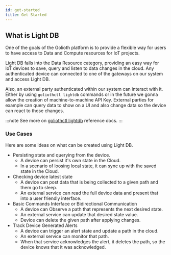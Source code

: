 ```yaml
---
id: get-started
title: Get Started
---
```


## What is Light DB

One of the goals of the Golioth platform is to provide a flexible way for users to have access to Data and Compute resources for IoT projects.

Light DB falls into the Data Resource category, providing an easy way for IoT devices to save, query and listen to data changes in the cloud. Any authenticated device can connected to one of the gateways on our system and access Light DB.

Also, an external party authenticated within our system can interact with it. Either by using `goliothctl lightdb` commands or in the future we gonna allow the creation of machine-to-machine API Key. External parties for example can query data to show on a UI and also change data so the device can react to those changes.

:::note
See more on [goliothctl lightdb](/reference/command-line-tools/goliothctl/goliothctl_lightdb) reference docs.
:::

### Use Cases

Here are some ideas on what can be created using Light DB.

- Persisting state and querying from the device.
  - A device can persist it's own state in the Cloud.
  - In a scenario of loosing local state, it can sync up with the saved state in the Cloud.
- Checking device latest state
  - A device can post data that is being collected to a given path and them go to sleep.
  - An external service can read the full device data and present that into a user friendly interface.
- Basic Commands Interface or Bidirectional Communication
  - A device can Observe a path that represents the next desired state.
  - An external service can update that desired state value.
  - Device can delete the given path after applying changes.
- Track Device Generated Alerts
  - A device can trigger an alert state and update a path in the cloud.
  - An external service can monitor that path.
  - When that service acknowledges the alert, it deletes the path, so the device knows that it was acknowledged.
